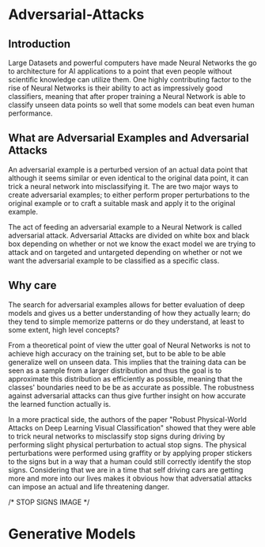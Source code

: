 # Adversarial-Attacks

## Introduction
Large Datasets and powerful computers have made Neural Networks the go to architecture for AI applications to a point that even people without scientific knowledge can utilize them. One highly contributing factor to the rise of Neural Networks is their ability to act as impressively good classifiers, meaning that after proper training a Neural Network is able to classify unseen data points so well that some models can beat even human performance. 


## What are Adversarial Examples and Adversarial Attacks
An adversarial example is a perturbed version of an actual data point that although it seems similar or even identical to the original data point, it can trick a neural network into misclassifying it. The are two major ways to create adversarial examples; to either perform proper perturbations to the original example or to craft a suitable mask and apply it to the original example. 

The act of feeding an adversarial example to a Neural Network is called adversarial attack. Adversarial Attacks are divided on white box and black box depending on whether or not we know the exact model we are trying to attack and on targeted and untargeted depending on whether or not we want the adversarial example to be classified as a specific class. 


## Why care
The search for adversarial examples allows for better evaluation of deep models and gives us a better understanding of how they actually learn; do they tend to simple memorize patterns or do they understand, at least to some extent, high level concepts?

From a theoretical point of view the utter goal of Neural Networks is not to achieve high accuracy on the training set, but to be able to be able generalize well on unseen data. This implies that the training data can be seen as a sample from a larger distribution and thus the goal is to approximate this distribution as efficiently as possible, meaning that the classes' boundaries need to be be as accurate as possible. The robustness against adversarial attacks can thus give further insight on how accurate the learned function actually is. 

In a more practical side, the authors of the paper "Robust Physical-World Attacks on Deep Learning Visual Classification" showed that they were able to trick neural networks to misclassify stop signs during driving by performing slight physical perturbation to actual stop signs. The physical perturbations were performed using graffity or by applying proper stickers to the signs but in a way that a human could still correctly identify the stop signs. Considering that we are in a time that self driving cars are getting more and more into our lives makes it obvious how that adversatial attacks can impose an actual and life threatening danger. 

/* STOP SIGNS IMAGE */

# Generative Models



